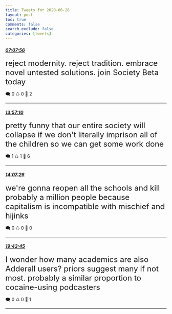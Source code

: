 ```yaml
---
title: Tweets for 2020-06-26
layout: post
toc: true
comments: false
search_exclude: false
categories: [tweets]
---
```



#### <a href = "https://twitter.com/deepfates/status/1276502457661689857">*07:07:56*</a>

<font size="5">reject modernity. reject tradition.  embrace novel untested solutions. join Society Beta today</font>



🗨️ 0 ♺ 0 🤍  2   

---
    
#### <a href = "https://twitter.com/deepfates/status/1276605441749860352">*13:57:10*</a>

<font size="5">pretty funny that our entire society will collapse if we don't literally imprison all of the children so we can get some work done</font>



🗨️ 1 ♺ 1 🤍  6   

---
    
#### <a href = "https://twitter.com/deepfates/status/1276608026560983040">*14:07:26*</a>

<font size="5">we're gonna reopen all the schools and kill probably a million people because capitalism is incompatible with mischief and hijinks</font>



🗨️ 0 ♺ 0 🤍  0   

---
    
#### <a href = "https://twitter.com/deepfates/status/1276692663350124544">*19:43:45*</a>

<font size="5">I wonder how many academics are also Adderall users?   priors suggest many if not most. probably a similar proportion to cocaine-using podcasters</font>



🗨️ 0 ♺ 0 🤍  1   

---
    
            
